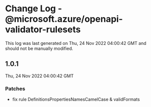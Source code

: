 # Change Log - @microsoft.azure/openapi-validator-rulesets

This log was last generated on Thu, 24 Nov 2022 04:00:42 GMT and should not be manually modified.

## 1.0.1

Thu, 24 Nov 2022 04:00:42 GMT

### Patches

- fix rule DefinitionsPropertiesNamesCamelCase & validFormats
